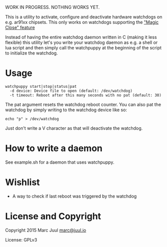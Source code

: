 
WORK IN PROGRESS. NOTHING WORKS YET.

This is a utility to activate, configure and deactivate hardware watchdogs on e.g. ar91xx chipsets. This only works on watchdogs supporting the ["Magic Close" feature](https://www.kernel.org/doc/Documentation/watchdog/watchdog-api.txt)

Instead of having the entire watchdog daemon written in C (making it less flexible) this utility let's you write your watchdog daemon as e.g. a shell or lua script and then simply call the watchpuppy at the beginning of the script to initialize the watchdog.

# Usage

```
watchpuppy start|stop|status|pat 
  -d device: Device file to open (default: /dev/watchdog)
  -t timeout: Reboot after this many seconds with no pat (default: 30)
```

The pat argument resets the watchdog reboot counter. You can also pat the watchdog by simply writing to the watchdog device like so:

```
echo "p" > /dev/watchdog
```

Just don't write a V character as that will deactivate the watchdog.

# How to write a daemon

See example.sh for a daemon that uses watchpuppy.

# Wishlist

* A way to check if last reboot was triggered by the watchdog

# License and Copyright

Copyright 2015 Marc Juul <marc@juul.io>

License: GPLv3

